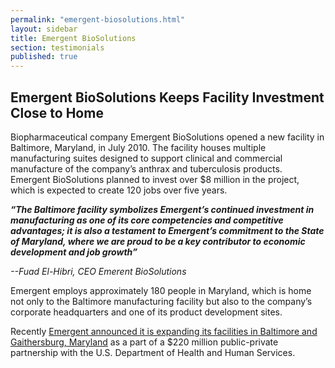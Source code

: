 ```yaml
---
permalink: "emergent-biosolutions.html"
layout: sidebar
title: Emergent BioSolutions
section: testimonials
published: true
---
```

## Emergent BioSolutions Keeps Facility Investment Close to Home

Biopharmaceutical company Emergent BioSolutions opened a new facility in Baltimore, Maryland, in July 2010. The facility houses multiple manufacturing suites designed to support clinical and commercial manufacture of the company’s anthrax and tuberculosis products.&nbsp; Emergent BioSolutions planned to invest over $8 million in the project, which is expected to create 120 jobs over five years. 

_**“The Baltimore facility symbolizes Emergent’s continued investment in manufacturing as one of its core competencies and competitive advantages; it is also a testament to Emergent’s commitment to the State of Maryland, where we are proud to be a key contributor to economic development and job growth”&nbsp;&nbsp;**_

_--Fuad El-Hibri, CEO Emerent BioSolutions_ 

Emergent employs approximately 180 people in Maryland, which is home not only to the Baltimore manufacturing facility but also to the company’s corporate headquarters and one of its product development sites. 

Recently [Emergent announced it is expanding its facilities in Baltimore and Gaithersburg, Maryland](http://www.bizjournals.com/baltimore/print-edition/2012/06/22/emergent-biosolutions-to-expand.html) as a part of a $220 million public-private partnership with the U.S. Department of Health and Human Services.